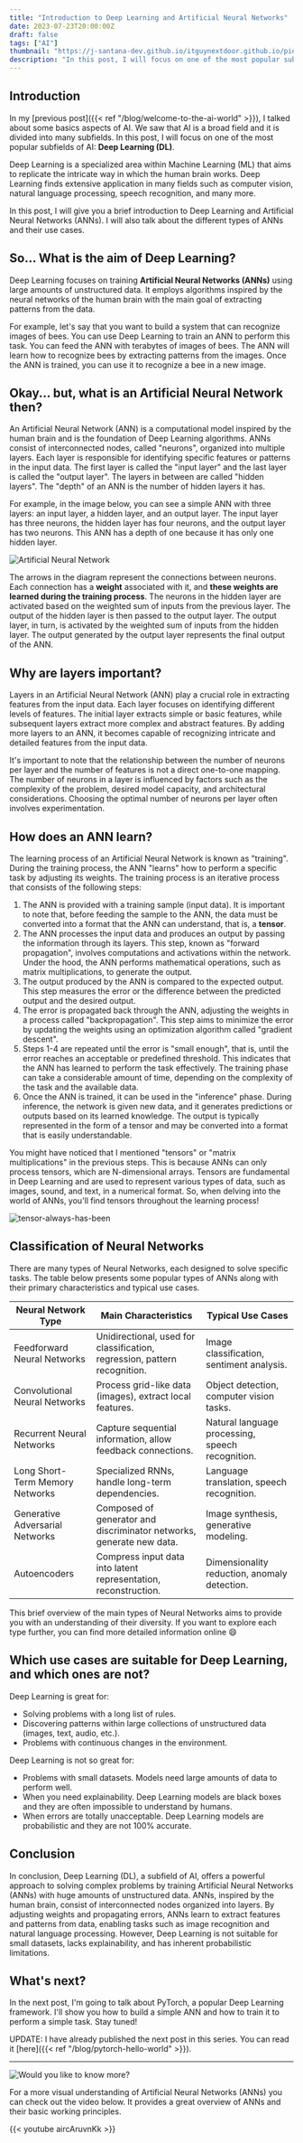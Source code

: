```yaml
---
title: "Introduction to Deep Learning and Artificial Neural Networks"
date: 2023-07-23T20:00:00Z
draft: false
tags: ["AI"]
thumbnail: "https://j-santana-dev.github.io/itguynextdoor.github.io/pietro-jeng-n6B49lTx7NM-unsplash.jpg"
description: "In this post, I will focus on one of the most popular subfields of AI: Deep Learning (DL)."
---
```


## Introduction
In my [previous post]({{< ref "/blog/welcome-to-the-ai-world" >}}), I talked about some basics aspects of AI. We saw that AI is a broad field and it is divided into many subfields. In this post, I will focus on one of the most popular subfields of AI: **Deep Learning (DL)**.

Deep Learning is a specialized area within Machine Learning (ML) that aims to replicate the intricate way in which the human brain works. Deep Learning finds extensive application in many fields such as computer vision, natural language processing, speech recognition, and many more. 

In this post, I will give you a brief introduction to Deep Learning and Artificial Neural Networks (ANNs). I will also talk about the different types of ANNs and their use cases.

## So... What is the aim of Deep Learning?
Deep Learning focuses on training **Artificial Neural Networks (ANNs)** using large amounts of unstructured data. It employs algorithms inspired by the neural networks of the human brain with the main goal of extracting patterns from the data.

For example, let's say that you want to build a system that can recognize images of bees. You can use Deep Learning to train an ANN to perform this task. You can feed the ANN with terabytes of images of bees. The ANN will learn how to recognize bees by extracting patterns from the images. Once the ANN is trained, you can use it to recognize a bee in a new image. 

## Okay... but, what is an Artificial Neural Network then?
An Artificial Neural Network (ANN) is a computational model inspired by the human brain and is the foundation of Deep Learning algorithms. ANNs consist of interconnected nodes, called "neurons", organized into multiple layers. Each layer is responsible for identifying specific features or patterns in the input data. The first layer is called the "input layer" and the last layer is called the "output layer". The layers in between are called "hidden layers". The "depth" of an ANN is the number of hidden layers it has.

For example, in the image below, you can see a simple ANN with three layers: an input layer, a hidden layer, and an output layer. The input layer has three neurons, the hidden layer has four neurons, and the output layer has two neurons. This ANN has a depth of one because it has only one hidden layer.

![Artificial Neural Network](https://j-santana-dev.github.io/itguynextdoor.github.io/ann-wiki.png)

The arrows in the diagram represent the connections between neurons. Each connection has a **weight** associated with it, and **these weights are learned during the training process**. The neurons in the hidden layer are activated based on the weighted sum of inputs from the previous layer. The output of the hidden layer is then passed to the output layer. The output layer, in turn, is activated by the weighted sum of inputs from the hidden layer. The output generated by the output layer represents the final output of the ANN.

## Why are layers important?
Layers in an Artificial Neural Network (ANN) play a crucial role in extracting features from the input data. Each layer focuses on identifying different levels of features. The initial layer extracts simple or basic features, while subsequent layers extract more complex and abstract features. By adding more layers to an ANN, it becomes capable of recognizing intricate and detailed features from the input data.

It's important to note that the relationship between the number of neurons per layer and the number of features is not a direct one-to-one mapping. The number of neurons in a layer is influenced by factors such as the complexity of the problem, desired model capacity, and architectural considerations. Choosing the optimal number of neurons per layer often involves experimentation.

## How does an ANN learn?
The learning process of an Artificial Neural Network is known as "training". During the training process, the ANN "learns" how to perform a specific task by adjusting its weights. The training process is an iterative process that consists of the following steps:

1. The ANN is provided with a training sample (input data). It is important to note that, before feeding the sample to the ANN, the data must be converted into a format that the ANN can understand, that is, a **tensor**.
2. The ANN processes the input data and produces an output by passing the information through its layers. This step, known as "forward propagation", involves computations and activations within the network. Under the hood, the ANN performs mathematical operations, such as matrix multiplications, to generate the output.
3. The output produced by the ANN is compared to the expected output. This step measures the error or the difference between the predicted output and the desired output.
4. The error is propagated back through the ANN, adjusting the weights in a process called "backpropagation". This step aims to minimize the error by updating the weights using an optimization algorithm called "gradient descent".
5. Steps 1-4 are repeated until the error is "small enough", that is, until the error reaches an acceptable or predefined threshold. This indicates that the ANN has learned to perform the task effectively. The training phase can take a considerable amount of time, depending on the complexity of the task and the available data.
6. Once the ANN is trained, it can be used in the "inference" phase. During inference, the network is given new data, and it generates predictions or outputs based on its learned knowledge. The output is typically represented in the form of a tensor and may be converted into a format that is easily understandable.

You might have noticed that I mentioned "tensors" or "matrix multiplications" in the previous steps. This is because ANNs can only process tensors, which are N-dimensional arrays. Tensors are fundamental in Deep Learning and are used to represent various types of data, such as images, sound, and text, in a numerical format. So, when delving into the world of ANNs, you'll find tensors throughout the learning process!

![tensor-always-has-been](https://j-santana-dev.github.io/itguynextdoor.github.io/tensor-always-has-been.jpg)

## Classification of Neural Networks
There are many types of Neural Networks, each designed to solve specific tasks. The table below presents some popular types of ANNs along with their primary characteristics and typical use cases.

| Neural Network Type            | Main Characteristics                     | Typical Use Cases                                    |
|-------------------------------|------------------------------------------|------------------------------------------------------|
| Feedforward Neural Networks   | Unidirectional, used for classification, regression, pattern recognition.               | Image classification, sentiment analysis.            |
| Convolutional Neural Networks | Process grid-like data (images), extract local features.  | Object detection, computer vision tasks.             |
| Recurrent Neural Networks     | Capture sequential information, allow feedback connections.  | Natural language processing, speech recognition.     |
| Long Short-Term Memory Networks  | Specialized RNNs, handle long-term dependencies.    | Language translation, speech recognition.           |
| Generative Adversarial Networks  | Composed of generator and discriminator networks, generate new data. | Image synthesis, generative modeling.             |
| Autoencoders                  | Compress input data into latent representation, reconstruction.  | Dimensionality reduction, anomaly detection.        |

This brief overview of the main types of Neural Networks aims to provide you with an understanding of their diversity. If you want to explore each type further, you can find more detailed information online :smile:

## Which use cases are suitable for Deep Learning, and which ones are not?
Deep Learning is great for:
* Solving problems with a long list of rules.
* Discovering patterns within large collections of unstructured data (images, text, audio, etc.).
* Problems with continuous changes in the environment.

Deep Learning is not so great for:
* Problems with small datasets. Models need large amounts of data to perform well.
* When you need explainability. Deep Learning models are black boxes and they are often impossible to understand by humans.
* When errors are totally unacceptable. Deep Learning models are probabilistic and they are not 100% accurate.

## Conclusion
In conclusion, Deep Learning (DL), a subfield of AI, offers a powerful approach to solving complex problems by training Artificial Neural Networks (ANNs) with huge amounts of unstructured data. ANNs, inspired by the human brain, consist of interconnected nodes organized into layers. By adjusting weights and propagating errors, ANNs learn to extract features and patterns from data, enabling tasks such as image recognition and natural language processing. However, Deep Learning is not suitable for small datasets, lacks explainability, and has inherent probabilistic limitations.

## What's next?
In the next post, I'm going to talk about PyTorch, a popular Deep Learning framework. I'll show you how to build a simple ANN and how to train it to perform a simple task. Stay tuned!

UPDATE: I have already published the next post in this series. You can read it [here]({{< ref "/blog/pytorch-hello-world" >}}).

---

![Would you like to know more?](https://j-santana-dev.github.io/itguynextdoor.github.io/know-more.png)

For a more visual understanding of Artificial Neural Networks (ANNs) you can check out the video below. It provides a great overview of ANNs and their basic working principles.

{{< youtube aircAruvnKk >}}